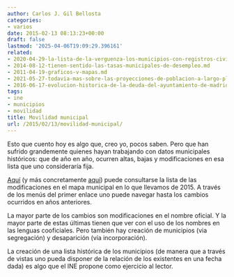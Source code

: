 ```yaml
---
author: Carlos J. Gil Bellosta
categories:
- varios
date: 2015-02-13 08:13:23+00:00
draft: false
lastmod: '2025-04-06T19:09:29.396161'
related:
- 2020-04-29-la-lista-de-la-verguenza-los-municipios-con-registros-civiles-no-informatizados.md
- 2014-08-12-tienen-sentido-las-tasas-municipales-de-desempleo.md
- 2011-04-19-graficos-v-mapas.md
- 2021-05-27-todavia-mas-sobre-las-proyecciones-de-poblacion-a-largo-plazo-del-ine.md
- 2016-06-17-evolucion-historica-de-la-deuda-del-ayuntamiento-de-madrid.md
tags:
- ine
- municipios
- movilidad
title: Movilidad municipal
url: /2015/02/13/movilidad-municipal/
---
```


Esto que cuento hoy es algo que, creo yo, pocos saben. Pero que han sufrido grandemente quienes hayan trabajando con datos municipales históricos: que de año en año, ocurren altas, bajas y modificaciones en esa lista que uno consideraría fija.

[Aquí](http://www.ine.es/jaxi/menu.do?type=pcaxis&path=/t20/e245/codmun&file=inebase&L=0) (y más concretamente [aquí](http://www.ine.es/daco/daco42/codmun/codmun_anual.htm)) puede consultarse la lista de las modificaciones en el mapa municipal en lo que llevamos de 2015. A través de los menús del primer enlace uno puede navegar hasta los cambios ocurridos en años anteriores.

La mayor parte de los cambios son modificaciones en el nombre oficial. Y la mayor parte de estas últimas tienen que ver con el uso de los nombres en las lenguas cooficiales. Pero también hay creación de municipios (via segregación) y desaparición (vía incorporación).

La creación de una lista histórica de los municipios (de manera que a través de vistas uno pueda disponer de la relación de los existentes en una fecha dada) es algo que el INE propone como ejercicio al lector.